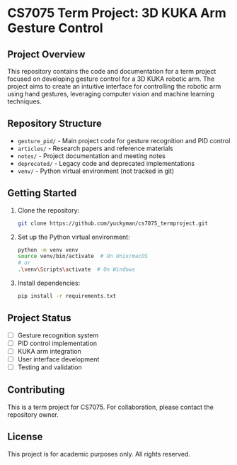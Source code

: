# CS7075 Term Project: 3D KUKA Arm Gesture Control

## Project Overview
This repository contains the code and documentation for a term project focused on developing gesture control for a 3D KUKA robotic arm. The project aims to create an intuitive interface for controlling the robotic arm using hand gestures, leveraging computer vision and machine learning techniques.

## Repository Structure
- `gesture_pid/` - Main project code for gesture recognition and PID control
- `articles/` - Research papers and reference materials
- `notes/` - Project documentation and meeting notes
- `deprecated/` - Legacy code and deprecated implementations
- `venv/` - Python virtual environment (not tracked in git)

## Getting Started
1. Clone the repository:
   ```bash
   git clone https://github.com/yuckyman/cs7075_termproject.git
   ```

2. Set up the Python virtual environment:
   ```bash
   python -m venv venv
   source venv/bin/activate  # On Unix/macOS
   # or
   .\venv\Scripts\activate  # On Windows
   ```

3. Install dependencies:
   ```bash
   pip install -r requirements.txt
   ```

## Project Status
- [ ] Gesture recognition system
- [ ] PID control implementation
- [ ] KUKA arm integration
- [ ] User interface development
- [ ] Testing and validation

## Contributing
This is a term project for CS7075. For collaboration, please contact the repository owner.

## License
This project is for academic purposes only. All rights reserved. 